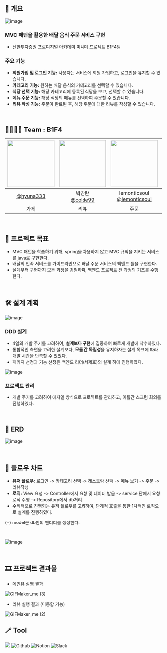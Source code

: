  
## 🎀 개요
![image](https://github.com/user-attachments/assets/f6f64f40-94f3-4cf9-9f6b-88f21a5b6622)

### MVC 패턴을 활용한 배달 음식 주문 서비스 구현
- 신한투자증권 프로디지털 아카데미 미니미 프로젝트 B1F4팀


### 주요 기능
- **회원가입 및 로그인 기능:** 사용자는 서비스에 회원 가입하고, 로그인을 유지할 수 있습니다.
- **카테고리 기능:** 원하는 배달 음식의 카테고리를 선택할 수 있습니다.
- **식당 선택 기능:** 해당 카테고리에 등록된 식당을 보고, 선택할 수 있습니다.
- **메뉴 주문 기능:** 해당 식당의 메뉴를 선택하여 주문할 수 있습니다.
- **리뷰 작성 기능:** 주문이 완료된 후, 해당 주문에 대한 리뷰를 작성할 수 있습니다.

<br>

## 👨‍👩‍👧‍👦 Team : B1F4

|<img src="https://avatars.githubusercontent.com/u/122499274?v=4" width="150" height="150"/>|<img src="https://avatars.githubusercontent.com/u/164446778?v=4" width="150" height="150"/>|<img src="https://avatars.githubusercontent.com/u/127959482?v=4" width="150" height="150"/>|<img src="https://avatars.githubusercontent.com/u/101380919?v=4" width="150" height="150"/>|<img src="https://avatars.githubusercontent.com/u/83602306?v=4" width="150" height="150"/>|
|:-:|:-:|:-:|:-:|:-:|
|[@hyuna333](https://github.com/hyuna333)|박찬란<br/>[@colde99](https://github.com/colde99)|lemonticsoul<br/>[@lemonticsoul](https://github.com/lemonticsoul)|JinHyeok<br/>[@YangJinHyeok](https://github.com/YangJinHyeok)|Mo Joon Woo<br/>[@ijustwannabeme](https://github.com/ijustwannabeme)|
|가게|리뷰|주문|유저|메뉴|

<br>

## 👑 프로젝트 목표
- MVC 패턴을 학습하기 위해, spring을 차용하지 않고 MVC 규칙을 지키는 서비스를 java로 구현한다.
- 배달의 민족 서비스를 가이드라인으로 배달 주문 서비스의 백엔드 틀을 구현한다.
- 설계부터 구현까지 모든 과정을 경험하며, 백엔드 프로젝트 전 과정의 기초를 수행한다.

<br>

## 🛠 설계 계획

![image](https://github.com/user-attachments/assets/155d4c4d-e839-490f-a14d-8b025dbce35b)
### DDD 설계
- 4일의 개발 주기를 고려하여, **설계보다 구현**에 집중하여 빠르게 개발에 착수하였다.
- 통합적인 측면을 고려한 설계보다, **모듈 간 독립성**을 유지하자는 설계 목표에 따라 개발 시간을 단축할 수 있었다.
- 패키지 선정과 기능 선정은 백엔드 리더(서제호)의 설계 하에 진행하였다.

![image](https://github.com/user-attachments/assets/0b6f74b9-9274-4814-9646-9dc529fe240b)
### 프로젝트 관리
- 개발 주기를 고려하여 에자일 방식으로 프로젝트를 관리하고, 이틀간 스크럼 회의를 진행하였다.
  
<br>



## 📄 ERD

![image](https://github.com/user-attachments/assets/bd958011-0724-43e3-b27f-7108138fcd9d)

<br>

## 🎨 플로우 차트

- **유저 플로우:** 로그인 -> 카테고리 선택 -> 레스토랑 선택 -> 메뉴 보기 -> 주문 -> 리뷰작성
- **로직:** View 요청 -> Controller에서 요청 및 데이터 받음 -> service 단에서 요청 로직 수행 -> Repository에서 db처리
- 수직적으로 진행되는 유저 플로우를 고려하여, 단계적 호출을 통한 1차적인 로직으로 설계를 진행하였다.

(+) model은 db안의 엔터티를 생성한다. 

<br>

![image](https://github.com/user-attachments/assets/ecdcae9a-de5f-4456-a2a3-5e7cebaabd69)

<br>

## 🎞️ 프로젝트 결과물
- 메인뷰 실행 결과

![GIFMaker_me (3)](https://github.com/user-attachments/assets/f6f698b2-b8e2-42cf-8399-874a19a66160)


- 리뷰 실행 결과 (미통합 기능)

![GIFMaker_me (2)](https://github.com/user-attachments/assets/26c1f284-515a-4026-bb2b-9c73428151b0)




## 🪄 Tool
<img src="https://img.shields.io/badge/java-007396?style=for-the-badge&logo=OpenJDK&logoColor=white"> ![Github](https://img.shields.io/badge/github-181717?style=for-the-badge&logo=github&logoColor=white) ![Notion](https://img.shields.io/badge/notion-000000?style=for-the-badge&logo=notion&logoColor=white) ![Slack](https://img.shields.io/badge/slack-4A154B?style=for-the-badge&logo=slack&logoColor=white)
